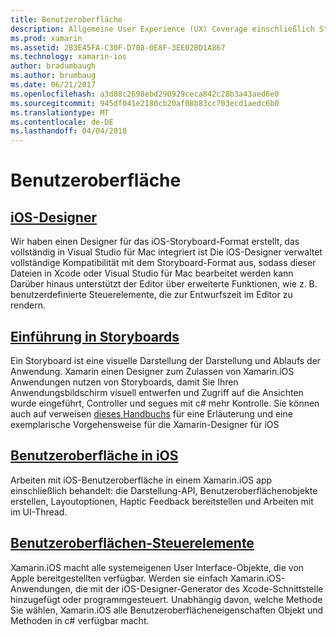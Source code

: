 ```yaml
---
title: Benutzeroberfläche
description: Allgemeine User Experience (UX) Coverage einschließlich Steuerelemente, die Designer und UX Entwurfsprinzipien.
ms.prod: xamarin
ms.assetid: 2B3E45FA-C30F-D708-0E8F-3EE02BD1A867
ms.technology: xamarin-ios
author: bradumbaugh
ms.author: brumbaug
ms.date: 06/21/2017
ms.openlocfilehash: a3d88c2698ebd290929ceca842c28b3a43aed6e0
ms.sourcegitcommit: 945df041e2180cb20af08b83cc703ecd1aedc6b0
ms.translationtype: MT
ms.contentlocale: de-DE
ms.lasthandoff: 04/04/2018
---
```

# <a name="user-interface"></a>Benutzeroberfläche

## <a name="ios-designeriosuser-interfacedesignerindexmd"></a>[iOS-Designer](~/ios/user-interface/designer/index.md)

Wir haben einen Designer für das iOS-Storyboard-Format erstellt, das vollständig in Visual Studio für Mac integriert ist Die iOS-Designer verwaltet vollständige Kompatibilität mit dem Storyboard-Format aus, sodass dieser Dateien in Xcode oder Visual Studio für Mac bearbeitet werden kann Darüber hinaus unterstützt der Editor über erweiterte Funktionen, wie z. B. benutzerdefinierte Steuerelemente, die zur Entwurfszeit im Editor zu rendern.


## <a name="introduction-to-storyboardsiosuser-interfacestoryboardsindexmd"></a>[Einführung in Storyboards](~/ios/user-interface/storyboards/index.md)

Ein Storyboard ist eine visuelle Darstellung der Darstellung und Ablaufs der Anwendung. Xamarin einen Designer zum Zulassen von Xamarin.iOS Anwendungen nutzen von Storyboards, damit Sie Ihren Anwendungsbildschirm visuell entwerfen und Zugriff auf die Ansichten wurde eingeführt, Controller und segues mit c# mehr Kontrolle. Sie können auch auf verweisen [dieses Handbuchs](~/ios/user-interface/designer/introduction.md) für eine Erläuterung und eine exemplarische Vorgehensweise für die Xamarin-Designer für iOS

## <a name="user-interface-in-iosiosuser-interfaceios-uiindexmd"></a>[Benutzeroberfläche in iOS](~/ios/user-interface/ios-ui/index.md)

Arbeiten mit iOS-Benutzeroberfläche in einem Xamarin.iOS app einschließlich behandelt: die Darstellung-API, Benutzeroberflächenobjekte erstellen, Layoutoptionen, Haptic Feedback bereitstellen und Arbeiten mit im UI-Thread.

## <a name="user-interface-controlsiosuser-interfacecontrolsindexmd"></a>[Benutzeroberflächen-Steuerelemente](~/ios/user-interface/controls/index.md)

Xamarin.iOS macht alle systemeigenen User Interface-Objekte, die von Apple bereitgestellten verfügbar. Werden sie einfach Xamarin.iOS-Anwendungen, die mit der iOS-Designer-Generator des Xcode-Schnittstelle hinzugefügt oder programmgesteuert. Unabhängig davon, welche Methode Sie wählen, Xamarin.iOS alle Benutzeroberflächeneigenschaften Objekt und Methoden in c# verfügbar macht.


